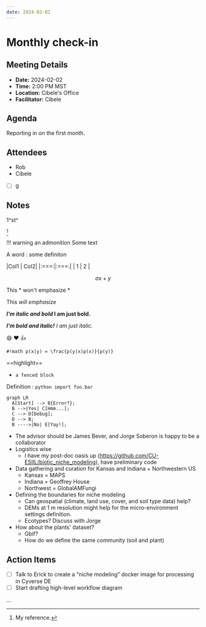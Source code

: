 ```yaml
---
date: 2024-02-02
---
```


# Monthly check-in

## Meeting Details
- **Date:** 2024-02-02
- **Time:** 2:00 PM MST
- **Location:** Cibele's Office
- **Facilitator:** Cibele

## Agenda
Reporting in on the first month.

<!-- more -->

## Attendees
- Rob
- Cibele
- [ ] g

## Notes
1^st^

[^1]

!!! warning an admonition
    Some text

A word
: some definiton

|Col1 | Col2|
|:===:|:===:|
| 1   |  2  |

$$ \sigma{x+y} $$

This * won't emphasize *

This *will emphasize*

***I'm italic and bold* I am just bold.**

***I'm bold and italic!** I am just italic.*

:smile: :heart: :thumbsup:

`#!math p(x|y) = \frac{p(y|x)p(x)}{p(y)}`

==highlight==

- &#32;
    ```
    a fenced block
    ```

Definition
: &#32;
    ```python
    import foo.bar
    ```

``` mermaid
graph LR
  A[Start] --> B{Error?};
  B -->|Yes| C[Hmm...];
  C --> D[Debug];
  D --> B;
  B ---->|No| E[Yay!];
```
	
- The advisor should be James Bever, and Jorge Soberon is happy to be a collaborator
- Logistics wise
	- I have my post-doc oasis up (https://github.com/CU-ESIIL/biotic_niche_modeling), have preliminary code
- Data gathering and curation for Kansas and Indiana + Northwestern US
	- Kansas = MAPS
	- Indiana = Geoffrey House
	- Northwest = GlobalAMFungi
- Defining the boundaries for niche modeling
	- Can geospatial (climate, land use, cover, and soil type data) help?
	- DEMs at 1 m resolution might help for the micro-environment settings definition.
	- Ecotypes? Discuss with Jorge
- How about the plants' dataset?
	- Gbif?
	- How do we define the same community (soil and plant)



## Action Items
- [ ] Talk to Erick to create a “niche modeling” docker image for processing in Cyverse DE 
- [ ] Start drafting high-level workflow diagram

...

[^1]: My reference.